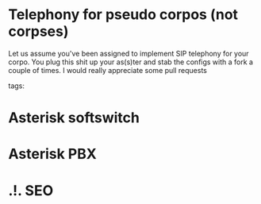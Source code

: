 # Telephony for pseudo corpos (not corpses)
Let us assume you've been assigned to implement SIP telephony for your corpo.
You plug this shit up your as(s)ter and stab the configs with a fork a couple of times.
I would really appreciate some pull requests

tags:
# Asterisk softswitch
# Asterisk PBX
# .!. SEO
